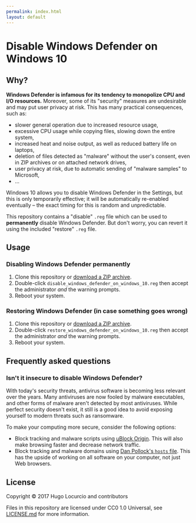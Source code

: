 ```yaml
---
permalink: index.html
layout: default
---
```


# Disable Windows Defender on Windows 10

## Why?

**Windows Defender is infamous for its tendency to monopolize CPU and I/O
resources.** Moreover, some of its "security" measures are undesirable and may
put user privacy at risk. This has many practical consequences, such as:

- slower general operation due to increased resource usage,
- excessive CPU usage while copying files, slowing down the entire system,
- increased heat and noise output, as well as reduced battery life on laptops,
- deletion of files detected as "malware" without the user's consent, even in
  ZIP archives or on attached network drives,
- user privacy at risk, due to automatic sending of "malware samples" to
  Microsoft,
- …

Windows 10 allows you to disable Windows Defender in the Settings, but this is
only temporarily effective; it will be automatically re-enabled eventually –
the exact timing for this is random and unpredictable.

This repository contains a "disable" `.reg` file which can be used to
**permanently** disable Windows Defender. But don't worry, you can revert it
using the included "restore" `.reg` file.

## Usage

### Disabling Windows Defender permanently

1. Clone this repository or
  [download a ZIP archive](https://github.com/Calinou/disable-windows-defender/archive/master.zip).
2. Double-click `disable_windows_defender_on_windows_10.reg` then accept the
  administrator *and* the warning prompts.
3. Reboot your system.

### Restoring Windows Defender (in case something goes wrong)

1. Clone this repository or
  [download a ZIP archive](https://github.com/Calinou/disable-windows-defender/archive/master.zip).
2. Double-click `restore_windows_defender_on_windows_10.reg` then accept the
  administrator *and* the warning prompts.
3. Reboot your system.

## Frequently asked questions

### Isn't it insecure to disable Windows Defender?

With today's security threats, antivirus software is becoming
less relevant over the years. Many antiviruses are now fooled by malware
executables, and other forms of malware aren't detected by most antiviruses.
While perfect security doesn't exist, it still is a good idea to avoid exposing
yourself to modern threats such as ransomware.

To make your computing more secure, consider the following options:

- Block tracking and malware scripts using
  [uBlock Origin](https://github.com/gorhill/uBlock).
  This will also make browsing faster and decrease network traffic.
- Block tracking and malware domains using
  [Dan Pollock's `hosts` file](http://someonewhocares.org/hosts/zero/).
  This has the upside of working on all software on your computer,
  not just Web browsers.

## License

Copyright © 2017 Hugo Locurcio and contributors

Files in this repository are licensed under CC0 1.0 Universal,
see [LICENSE.md](https://github.com/Calinou/disable-windows-defender/blob/master/LICENSE.md) for more information.
